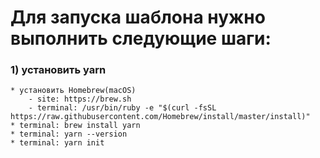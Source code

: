 Для запуска шаблона нужно выполнить следующие шаги:
=====================
### 1) установить yarn
	* установить Homebrew(macOS)
		- site: https://brew.sh
		- terminal: /usr/bin/ruby -e "$(curl -fsSL https://raw.githubusercontent.com/Homebrew/install/master/install)"
	* terminal: brew install yarn
	* terminal: yarn --version
	* terminal: yarn init
